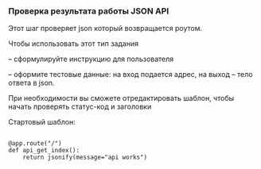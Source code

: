 ### Проверка результата работы JSON API

Этот шаг проверяет json который возвращается роутом.

Чтобы использовать этот тип задания

– cформулируйте инструкцию для пользователя

– оформите тестовые данные: на вход подается адрес, на выход – тело ответа в json.

При необходимости вы сможете отредактировать шаблон, чтобы начать проверять статус-код и заголовки

Стартовый шаблон:

```

@app.route("/")
def api_get_index():  
    return jsonify(message="api works")
        
```